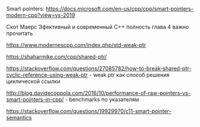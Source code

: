 Smart pointers: https://docs.microsoft.com/en-us/cpp/cpp/smart-pointers-modern-cpp?view=vs-2019

Скот Маерс Эфективный и современный С++ полность глава 4 важно прочитать

https://www.modernescpp.com/index.php/std-weak-ptr

https://shaharmike.com/cpp/shared-ptr/

https://stackoverflow.com/questions/27085782/how-to-break-shared-ptr-cyclic-reference-using-weak-ptr - weak ptr как способ решения циклической ссылки

http://blog.davidecoppola.com/2016/10/performance-of-raw-pointers-vs-smart-pointers-in-cpp/ - benchmarks по указателям

https://stackoverflow.com/questions/19929970/c11-smart-pointer-semantics